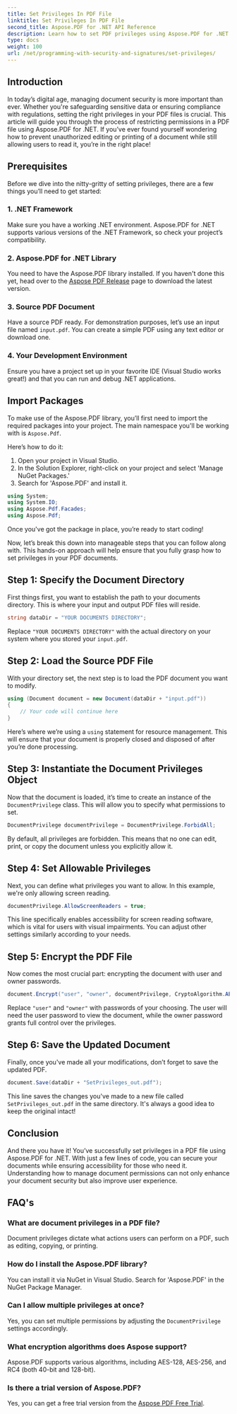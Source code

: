 ```yaml
---
title: Set Privileges In PDF File
linktitle: Set Privileges In PDF File
second_title: Aspose.PDF for .NET API Reference
description: Learn how to set PDF privileges using Aspose.PDF for .NET with this step-by-step guide. Secure your documents effectively.
type: docs
weight: 100
url: /net/programming-with-security-and-signatures/set-privileges/
---
```

## Introduction

In today’s digital age, managing document security is more important than ever. Whether you're safeguarding sensitive data or ensuring compliance with regulations, setting the right privileges in your PDF files is crucial. This article will guide you through the process of restricting permissions in a PDF file using Aspose.PDF for .NET. If you’ve ever found yourself wondering how to prevent unauthorized editing or printing of a document while still allowing users to read it, you’re in the right place!

## Prerequisites

Before we dive into the nitty-gritty of setting privileges, there are a few things you’ll need to get started:

### 1. .NET Framework

Make sure you have a working .NET environment. Aspose.PDF for .NET supports various versions of the .NET Framework, so check your project’s compatibility.

### 2. Aspose.PDF for .NET Library

You need to have the Aspose.PDF library installed. If you haven't done this yet, head over to the [Aspose PDF Release](https://releases.aspose.com/pdf/net/) page to download the latest version.

### 3. Source PDF Document

Have a source PDF ready. For demonstration purposes, let’s use an input file named `input.pdf`. You can create a simple PDF using any text editor or download one.

### 4. Your Development Environment

Ensure you have a project set up in your favorite IDE (Visual Studio works great!) and that you can run and debug .NET applications.

## Import Packages

To make use of the Aspose.PDF library, you’ll first need to import the required packages into your project. The main namespace you'll be working with is `Aspose.Pdf`.

Here’s how to do it:

1. Open your project in Visual Studio.
2. In the Solution Explorer, right-click on your project and select 'Manage NuGet Packages.'
3. Search for 'Aspose.PDF' and install it.

```csharp
using System;
using System.IO;
using Aspose.Pdf.Facades;
using Aspose.Pdf;
```

Once you've got the package in place, you’re ready to start coding!

Now, let’s break this down into manageable steps that you can follow along with. This hands-on approach will help ensure that you fully grasp how to set privileges in your PDF documents.

## Step 1: Specify the Document Directory

First things first, you want to establish the path to your documents directory. This is where your input and output PDF files will reside.

```csharp
string dataDir = "YOUR DOCUMENTS DIRECTORY";
```
Replace `"YOUR DOCUMENTS DIRECTORY"` with the actual directory on your system where you stored your `input.pdf`.

## Step 2: Load the Source PDF File

With your directory set, the next step is to load the PDF document you want to modify.

```csharp
using (Document document = new Document(dataDir + "input.pdf"))
{
    // Your code will continue here
}
```
Here’s where we’re using a `using` statement for resource management. This will ensure that your document is properly closed and disposed of after you’re done processing.

## Step 3: Instantiate the Document Privileges Object

Now that the document is loaded, it’s time to create an instance of the `DocumentPrivilege` class. This will allow you to specify what permissions to set.

```csharp
DocumentPrivilege documentPrivilege = DocumentPrivilege.ForbidAll;
```
By default, all privileges are forbidden. This means that no one can edit, print, or copy the document unless you explicitly allow it.

## Step 4: Set Allowable Privileges

Next, you can define what privileges you want to allow. In this example, we're only allowing screen reading.

```csharp
documentPrivilege.AllowScreenReaders = true;
```
This line specifically enables accessibility for screen reading software, which is vital for users with visual impairments. You can adjust other settings similarly according to your needs.

## Step 5: Encrypt the PDF File

Now comes the most crucial part: encrypting the document with user and owner passwords.

```csharp
document.Encrypt("user", "owner", documentPrivilege, CryptoAlgorithm.AESx128, false);
```
Replace `"user"` and `"owner"` with passwords of your choosing. The user will need the user password to view the document, while the owner password grants full control over the privileges. 

## Step 6: Save the Updated Document

Finally, once you've made all your modifications, don’t forget to save the updated PDF.

```csharp
document.Save(dataDir + "SetPrivileges_out.pdf");
```
This line saves the changes you've made to a new file called `SetPrivileges_out.pdf` in the same directory. It's always a good idea to keep the original intact!

## Conclusion

And there you have it! You’ve successfully set privileges in a PDF file using Aspose.PDF for .NET. With just a few lines of code, you can secure your documents while ensuring accessibility for those who need it. Understanding how to manage document permissions can not only enhance your document security but also improve user experience. 

## FAQ's

### What are document privileges in a PDF file?  
Document privileges dictate what actions users can perform on a PDF, such as editing, copying, or printing.

### How do I install the Aspose.PDF library?  
You can install it via NuGet in Visual Studio. Search for 'Aspose.PDF' in the NuGet Package Manager.

### Can I allow multiple privileges at once?  
Yes, you can set multiple permissions by adjusting the `DocumentPrivilege` settings accordingly.

### What encryption algorithms does Aspose support?  
Aspose.PDF supports various algorithms, including AES-128, AES-256, and RC4 (both 40-bit and 128-bit).

### Is there a trial version of Aspose.PDF?  
Yes, you can get a free trial version from the [Aspose PDF Free Trial](https://releases.aspose.com/).

